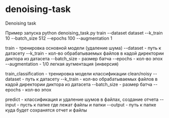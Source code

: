 # denoising-task
 Denoising task

Пример запуска
python denoising_task.py train --dataset dataset --k_train 10 --batch_size 512 --epochs 100 --augmentation 1


train - тренировка основной модели (удаление шума)
--dataset - путь к датасету
--k_train - кол-во обрабатываемых файлов в кадой директории диктора из датасета
--batch_size - размер батча
--epochs - кол-во эпох
--augmentation - 1/0 легкая аугментация (инверсия) 
 

train_classification - тренировка модели классификации clean/noisy
--dataset - путь к датасету
--k_train - кол-во обрабатываемых файлов в кадой директории диктора из датасета
--batch_size - размер батча
--epochs - кол-во эпох
 

predict - классификация и удаление шумов в файлах, создание отчета
--input - пусть к папке где лежат файлы и папки
--output - путь к папке куда будет сохранятся отчет и файлы

